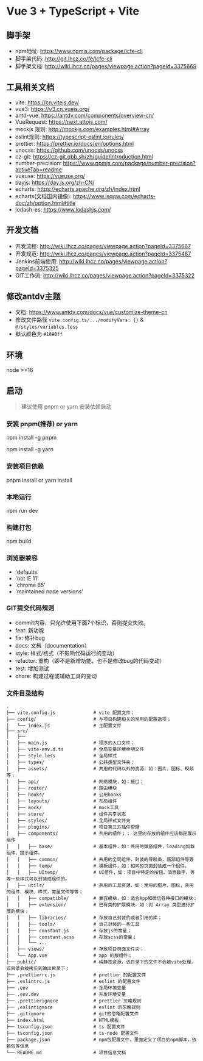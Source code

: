 # Vue 3 + TypeScript + Vite

## 脚手架
- npm地址: https://www.npmjs.com/package/lcfe-cli
- 脚手架代码: http://git.lhcz.co/fe/lcfe-cli
- 脚手架文档: http://wiki.lhcz.co/pages/viewpage.action?pageId=3375669

## 工具相关文档
- vite: https://cn.vitejs.dev/
- vue3: https://v3.cn.vuejs.org/
- antd-vue: https://antdv.com/components/overview-cn/
- VueRequest: https://next.attojs.com/
- mockjs 规则: http://mockjs.com/examples.html#Array
- eslint规则: https://typescript-eslint.io/rules/
- prettier: https://prettier.io/docs/en/options.html
- unocss: https://github.com/unocss/unocss
- cz-git: https://cz-git.qbb.sh/zh/guide/introduction.html
- number-precision: https://www.npmjs.com/package/number-precision?activeTab=readme
- vueuse: https://vueuse.org/
- dayjs: https://day.js.org/zh-CN/
- echarts: https://echarts.apache.org/zh/index.html 
- echarts(文档国内镜像): https://www.isqqw.com/echarts-doc/zh/option.html#title
- lodash-es: https://www.lodashjs.com/



## 开发文档
- 开发流程: http://wiki.lhcz.co/pages/viewpage.action?pageId=3375667
- 开发规范: http://wiki.lhcz.co/pages/viewpage.action?pageId=3375487
- Jenkins前端使用: http://wiki.lhcz.co/pages/viewpage.action?pageId=3375325
- GIT工作流: http://wiki.lhcz.co/pages/viewpage.action?pageId=3375322

## 修改antdv主题
- 文档: https://www.antdv.com/docs/vue/customize-theme-cn
- 修改文件路径 `vite.config.ts/.../modifyVars: {}` & `@/styles/variables.less`
- 默认颜色为 `#1890ff`

## 环境
node >=16

## 启动
> 建议使用 pnpm or yarn 安装依赖启动

### 安装 pnpm(推荐) or yarn
npm install -g pnpm

npm install -g yarn

### 安装项目依赖
pnpm install or
yarn install 

### 本地运行
npm run dev

### 构建打包
npm build

### 浏览器兼容
- 'defaults' 
- 'not IE 11' 
- 'chrome 65' 
- 'maintained node versions'

### GIT提交代码规则
- commit内容，只允许使用下面7个标识，否则提交失败。
- feat: 新功能
- fix: 修补bug
- docs: 文档（documentation）
- style: 样式/格式（不影响代码运行的变动）
- refactor: 重构（即不是新增功能，也不是修改bug的代码变动）
- test: 增加测试
- chore: 构建过程或辅助工具的变动

### 文件目录结构
```
.
├── vite.config.js              # vite 配置文件；
├── config/                     # 与项目构建相关的常用的配置选项；
│   └── index.js                # 主配置文件
├── src/
│   ├── 
│   ├── main.js                 # 程序的入口文件；
│   ├── vite-env.d.ts           # 全局变量环境申明文件
│   ├── style.less              # 全局样式
│   ├── types/                  # 公共类型文件夹；
│   ├── assets/                 # 共用的代码以外的资源，如：图片、图标、视频 等；
│   ├── api/                    # 网络模块，如：接口；
│   ├── router/                 # 路由模块
│   ├── hooks/                  # 公用hooks
│   ├── layouts/                # 布局组件
│   ├── mock/                   # mock工具
│   ├── store/                  # 组件共享状态
│   ├── styles/                 # 全局样式文件夹
│   ├── plugins/                # 项目第三方插件管理
│   ├── components/             # 共用的组件；； 这里的存放的组件应该都是展示组件
│   │   ├── base/               # 基本组件，如：共用的弹窗组件，loading加载组件，提示组件。
│   │   ├── common/             # 共用的全局组件，封装的导航条，底部组件等等
│   │   ├── temp/               # 模板组件，如：相同的页面封装成一个组件。
│   │   ├── UItemp/             # UI组件，如：项目中特定的按钮，消息数字，等等一些样式可以封装成组件的。
│   ├── utils/                  # 共用的工具资源，如：常用的图片、图标，共用的组件、模块、样式，常量文件等等；
│   │   ├── compatible/         # 兼容模块，如：适合App和微信各种接口的模块；
│   │   ├── extension/          # 已有类的扩展模块，如：对 Array 类型进行扩展的模块；
│   │   ├── libraries/          # 存放自己封装的或者引用的库；
│   │   ├── tools/              # 自己封装的一些工具
│   │   ├── constant.js         # 存放js的常量；
│   │   ├── constant.scss       # 存放scss的常量；
│   │   └── ...
│   ├── views/                  # 存放项目页面文件夹；
│   └── App.vue                 # app 的根组件；
├── public/                     # 纯静态资源，该目录下的文件不会被vite处理，该目录会被拷贝到输出目录下；
├── .prettierrc.js              # prettier 的配置文件
├── .eslintrc.js                # eslint 的配置文件
├── .env                        # 全局环境变量
├── .env.dev                    # 开发环境变量
├── .prettierignore             # prettier 忽略规则
├── .eslintignore               # eslint 的忽略规则
├── .gitignore                  # git的忽略配置文件
├── index.html                  # HTML模板
├── tsconfig.json               # ts 配置文件
├── tsconfig.json               # ts-node 配置文件
├── package.json                # npm包配置文件，里面定义了项目的npm脚本，依赖包等信息
└── README.md                   # 项目信息文档
```
